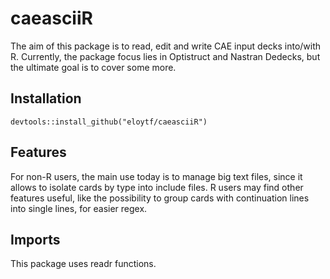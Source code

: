 # caeasciiR

The aim of this package is to read, edit and write CAE input decks into/with R. Currently, the package focus lies in Optistruct and Nastran Dedecks, but the ultimate goal is to cover some more.

## Installation

    devtools::install_github("eloytf/caeasciiR")
    
## Features

For non-R users, the main use today is to manage big text files, since it allows to isolate cards by type into include files.
R users may find other features useful, like the possibility to group cards with continuation lines into single lines, for easier regex.

## Imports

This package uses readr functions.
